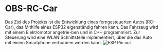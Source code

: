 # OBS-RC-Car
Das Ziel des Projekts ist die Entwicklung eines ferngesteuerten Autos (RC-Car), das Mithilfe eines ESP32 eigenständig fahren kann. Das Fahrzeug wird mit einem Elektromotor angetrie-ben und in C++ programmiert. Zur Steuerung wird eine WLAN Schnittstelle implementiert, über die das Auto mit einem Smartphone verbunden werden kann.
![ESP Pin out](https://wolles-elektronikkiste.de/wp-content/uploads/2021/06/ESP32_dev_board_pinout.jpg)

